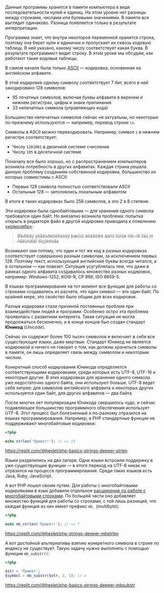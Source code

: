 Данные программы хранятся в памяти компьютера в виде последовательности нулей и единиц. На этом уровне нет разницы между строками, числами или булевыми значениями. В памяти все выглядит одинаково. Разница появляется только в результате интерпретации.

Программа знает, что внутри некоторой переменной хранится строка, поэтому она берет нули и единички и пропускает их сквозь кодовую таблицу. В ней указано, какому числу соответствует какая буква. В результате программист видит строку. В этом уроке мы обсудим, как работают такие кодовые таблицы.

В самом начале была только [ASCII](https://ru.wikipedia.org/wiki/ASCII) — кодировка, основанная на английском алфавите.

В этой кодировке одному символу соответствует 7 бит, всего в ней закодировано 128 символов:

* 95 печатных символов, включая буквы алфавита в верхнем и нижнем регистрах, цифры и знаки препинания
* 33 непечатных символа (управляющих кода)

Большинство непечатных символов сейчас не актуальны, но некоторые по-прежнему используются — например, перевод строки `\n`.

Символы в ASCII можно перекодировать. Например, символ `i` в нижнем регистре соответствует:

* Числу `1101001` в двоичной системе счисления
* Числу `105` в десятичной системе

Поначалу все было хорошо, но с распространением компьютеров возникла потребность в других алфавитах. Каждая страна решала данную проблему созданием собственной кодировки, большинство из которых совместимы с ASCII:

* Первые 128 символа полностью соответствовали ASCII
* Остальные 128 — заполнялись локальным алфавитом

В итоге в таких кодировках было 256 символов, а это 2 в 8 степени.

Эти кодировки были однобайтовыми — для хранения одного символа требовался один байт. Но внезапно возникла проблема: попытка открыть в редакторе файл в другой кодировке приводила к появлению [«крякозябр»](https://cyclowiki.org/wiki/Кракозябры):

> Øèðîêàÿ ýëåêòðèôèêàöèÿ þæíûõ ãóáåðíèé äàñò ìîùíûé òîë÷îê ïîäú¸ìó ñåëüñêîãî õîçÿéñòâà

Возникают они потому, что один и тот же код в разных кодировках соответствует совершенно разным символам, за исключением первых 128. Поэтому текст, использующий английские буквы всегда читался, а в остальном — как повезет. Ситуация усугублялась тем, что даже в рамках одного алфавита создавалось множество разных кодировок, например: Windows-1252, KOI8-R, CP 866, ISO 8859-5.

В языках программирования на тот момент все функции для работы со строками создавались из расчета, что один символ — это один байт. По крайней мере, это свойство было общим для всех кодировок.

Разные кодировки стали причиной постоянных проблем при взаимодействии людей и программ. Особенно остро эта проблема проявилась с развитием интернета. Такая ситуация не могла продолжаться бесконечно, и в конце концов был создан стандарт **Юникод** (_Unicode_).

Сейчас он содержит более 100 тысяч символов и включает в себя все существующие языки, даже мертвые. Стандарт Юникод не является кодировкой и ничего не говорит о том, как должны храниться символы в памяти, он лишь определяет связь между символом и некоторым числом.

Конкретный способ кодирования Юникода определяется соответствующими кодировками, среди которых есть UTF-8, UTF-16 и некоторые другие. В этих кодировках для хранения одного символа уже недостаточно одного байта, они используют больше. UTF-8 ведет себя хитрее: для символов английского алфавита и некоторых других используется один байт, для других алфавитов — два байта.

После многих лет популяризации Юникода свершилось чудо, и сейчас подавляющее большинство программного обеспечения использует UTF-8. Этот процесс был болезненный и по-разному отразился на языках программирования. Например, в PHP стандартные функции не поддерживают многобайтовые кодировки:

```php
<?php

echo strlen('Привет!'); // => 13
```

https://replit.com/@hexlet/php-basics-strings-deeper-strlen

Языки разделились на два лагеря. Одни языки встроили поддержку в уже существующие функции — в итоге переход на UTF-8 никак не отразился на процессе программирования. Среди таких языков есть Java, Ruby, JavaScript.

А вот PHP пошел своим путем. Для работы с многобайтовыми кодировками в язык добавили отдельное [расширение по работе с многобайтовыми строками](https://php.net/manual/ru/book.mbstring.php). По большей части оно добавляет множество функций для работы со строками, с той лишь разницей, что каждая функция из них имеет префикс `mb_` (_multibyte_):

```php
<?php

echo mb_strlen('Привет!'); // => 7
```

https://replit.com/@hexlet/php-strings-deeper-mbstrlen

А вот достойной альтернативы взятию конкретного символа в строке по индексу не существует. Такую задачу нужно выполнять с помощью функции `mb_substr()`:

```php
<?php

$str = 'Привет';
$symbol = mb_substr($str, 2, 1); // и
```

https://replit.com/@hexlet/php-basics-strings-deeper-mbsubstr
